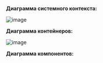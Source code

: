 **Диаграмма системного контекста:**

![image](https://github.com/Justalegend1/SoftwareArchitecture/assets/74319066/218f5f64-7f52-489d-b9df-98f25d54ac1b)

**Диаграмма контейнеров:**

![image](https://github.com/Justalegend1/SoftwareArchitecture/assets/74319066/41a6cf9d-8b69-4ae5-8a9b-52da4f849a60)

**Диаграмма компонентов:**

